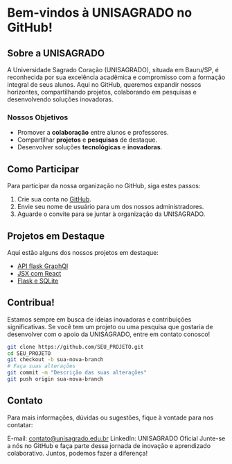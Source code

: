 # Bem-vindos à UNISAGRADO no GitHub!

## Sobre a UNISAGRADO

A Universidade Sagrado Coração (UNISAGRADO), situada em Bauru/SP, é reconhecida por sua excelência acadêmica e compromisso com a formação integral de seus alunos. Aqui no GitHub, queremos expandir nossos horizontes, compartilhando projetos, colaborando em pesquisas e desenvolvendo soluções inovadoras.

### Nossos Objetivos

- Promover a **colaboração** entre alunos e professores.
- Compartilhar **projetos** e **pesquisas** de destaque.
- Desenvolver soluções **tecnológicas** e **inovadoras**.

## Como Participar

Para participar da nossa organização no GitHub, siga estes passos:

1. Crie sua conta no [GitHub](https://github.com/).
2. Envie seu nome de usuário para um dos nossos administradores.
3. Aguarde o convite para se juntar à organização da UNISAGRADO.

## Projetos em Destaque

Aqui estão alguns dos nossos projetos em destaque:

- [API flask GraphQl](https://github.com/LuizRicardo25/A3P2_API_flask_GraphQL)
- [JSX com React](https://github.com/LuizRicardo25/A2React-JSX)
- [Flask e SQLite](https://github.com/LuizRicardo25/A4P1_API_flask_SQLite)

## Contribua!

Estamos sempre em busca de ideias inovadoras e contribuições significativas. Se você tem um projeto ou uma pesquisa que gostaria de desenvolver com o apoio da UNISAGRADO, entre em contato conosco!

```bash
git clone https://github.com/SEU_PROJETO.git
cd SEU_PROJETO
git checkout -b sua-nova-branch
# Faça suas alterações
git commit -m "Descrição das suas alterações"
git push origin sua-nova-branch
```
## Contato
Para mais informações, dúvidas ou sugestões, fique à vontade para nos contatar:

E-mail: contato@unisagrado.edu.br
LinkedIn: UNISAGRADO Oficial
Junte-se a nós no GitHub e faça parte dessa jornada de inovação e aprendizado colaborativo. Juntos, podemos fazer a diferença!
